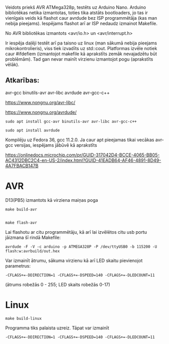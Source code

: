 Veidots priekš AVR ATMega328p, testēts uz Arduino Nano. Arduino bibliotēkas netika izmantotas, toties tika atstāts bootloaders, jo tas ir vienīgais veids kā flashot caur avrdude bez ISP programmētāja (kas man nebija pieejams). Iespējams flashot arī ar ISP nedaudz izmainot Makefile.


No AVR bibliotēkas izmantots <avr/io.h> un <avr/interrupt.h>


Ir iespēja daļēji testēt arī pa taisno uz linux (man sākumā nebija pieejams mikrokontrolieris), viss tiek izvadīts uz std::cout. Platformas izvēle notiek caur #ifdefiem (izmantojot makefile kā aprakstīts zemāk nevajadzētu būt problēmām). Tad gan nevar mainīt virzienu izmantojot pogu (aprakstīts vēlāk).


## Atkarības:

avr-gcc binutils-avr avr-libc avrdude avr-gcc-c++

https://www.nongnu.org/avr-libc/

https://www.nongnu.org/avrdude/


    sudo apt install gcc-avr binutils-avr avr-libc avr-gcc-c++

    sudo apt install avrdude


Kompilēju uz Fedora 36, gcc 11.2.0. Ja caur apt pieejamas tikai vecākas avr-gcc versijas, iespējams jābūvē kā aprakstīts

https://onlinedocs.microchip.com/pr/GUID-317042D4-BCCE-4065-BB05-AC4312DBC2C4-en-US-2/index.html?GUID-41EADB64-AF46-4891-8D49-4A7FBACB147B

# AVR


D13(PB5) izmantots kā virziena maiņas poga


    make build-avr


    make flash-avr


Lai flashotu ar citu programmētāju, kā arī lai izvēlētos citu usb portu jāizmana šī rindā Makefile:

    avrdude -F -V -c arduino -p ATMEGA328P -P /dev/ttyUSB0 -b 115200 -U flash:w:avrbuild/out.hex


Var izmainīt ātrumu, sākuma virzienu kā arī LED skaitu pievienojot parametrus:

    -CFLAGS+=-DDIRECTION=1 -CFLAGS+=-DSPEED=140 -CFLAGS+=-DLEDCOUNT=11
(ātrums robežās 0 - 255; LED skaits robežās 0-17)


# Linux

    make build-linux

Programma tiks palaista uzreiz. Tāpat var izmainīt

    -CFLAGS+=-DDIRECTION=1 -CFLAGS+=-DSPEED=140 -CFLAGS+=-DLEDCOUNT=11



